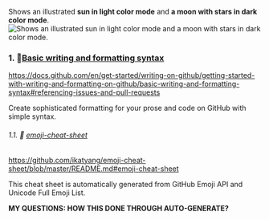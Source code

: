 Shows an illustrated **sun in light color mode** and **a moon with stars in dark color mode**.
<picture>
  <source media="(prefers-color-scheme: dark)" srcset="https://user-images.githubusercontent.com/25423296/163456776-7f95b81a-f1ed-45f7-b7ab-8fa810d529fa.png">
  <source media="(prefers-color-scheme: light)" srcset="https://user-images.githubusercontent.com/25423296/163456779-a8556205-d0a5-45e2-ac17-42d089e3c3f8.png">
  <img alt="Shows an illustrated sun in light color mode and a moon with stars in dark color mode." src="https://user-images.githubusercontent.com/25423296/163456779-a8556205-d0a5-45e2-ac17-42d089e3c3f8.png">
</picture>

### 1. :green_heart:[Basic writing and formatting syntax](https://docs.github.com/en/get-started/writing-on-github/getting-started-with-writing-and-formatting-on-github/basic-writing-and-formatting-syntax#referencing-issues-and-pull-requests)
https://docs.github.com/en/get-started/writing-on-github/getting-started-with-writing-and-formatting-on-github/basic-writing-and-formatting-syntax#referencing-issues-and-pull-requests

Create sophisticated formatting for your prose and code on GitHub with simple syntax.
  
  ###### 1.1. :green_heart: [emoji-cheat-sheet](https://github.com/ikatyang/emoji-cheat-sheet/blob/master/README.md#emoji-cheat-sheet)
  https://github.com/ikatyang/emoji-cheat-sheet/blob/master/README.md#emoji-cheat-sheet
  
  This cheat sheet is automatically generated from GitHub Emoji API and Unicode Full Emoji List.
  
  **MY QUESTIONS: HOW THIS DONE THROUGH AUTO-GENERATE?**





